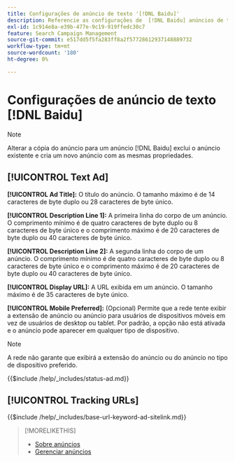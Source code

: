```yaml
---
title: Configurações de anúncio de texto '[!DNL Baidu]'
description: Referencie as configurações de  [!DNL Baidu] anúncios de texto.
exl-id: 1c914e8a-e39b-477e-9c19-919ffedc30c7
feature: Search Campaign Management
source-git-commit: e517dd5f5fa283ff8a2f57728612937148889732
workflow-type: tm+mt
source-wordcount: '180'
ht-degree: 0%

---
```


# Configurações de anúncio de texto [!DNL Baidu]

>[!NOTE]
>
>Alterar a cópia do anúncio para um anúncio [!DNL Baidu] exclui o anúncio existente e cria um novo anúncio com as mesmas propriedades.

## [!UICONTROL Text Ad]

**[!UICONTROL Ad Title]:** O título do anúncio. O tamanho máximo é de 14 caracteres de byte duplo ou 28 caracteres de byte único.

**[!UICONTROL Description Line 1]:** A primeira linha do corpo de um anúncio. O comprimento mínimo é de quatro caracteres de byte duplo ou 8 caracteres de byte único e o comprimento máximo é de 20 caracteres de byte duplo ou 40 caracteres de byte único.

**[!UICONTROL Description Line 2]:** A segunda linha do corpo de um anúncio. O comprimento mínimo é de quatro caracteres de byte duplo ou 8 caracteres de byte único e o comprimento máximo é de 20 caracteres de byte duplo ou 40 caracteres de byte único.

**[!UICONTROL Display URL]:** A URL exibida em um anúncio. O tamanho máximo é de 35 caracteres de byte único.

**[!UICONTROL Mobile Preferred]:** (Opcional) Permite que a rede tente exibir a extensão de anúncio ou anúncio para usuários de dispositivos móveis em vez de usuários de desktop ou tablet. Por padrão, a opção não está ativada e o anúncio pode aparecer em qualquer tipo de dispositivo.

>[!NOTE]
>
>A rede não garante que exibirá a extensão do anúncio ou do anúncio no tipo de dispositivo preferido.

<!-- **[!UICONTROL Status]:** -->

{{$include /help/_includes/status-ad.md}}

## [!UICONTROL Tracking URLs]

<!-- **[!UICONTROL Base URl]:** -->

{{$include /help/_includes/base-url-keyword-ad-sitelink.md}}

>[!MORELIKETHIS]
>
>* [Sobre anúncios](ad-about.md)
>* [Gerenciar anúncios](ad-manage.md)
